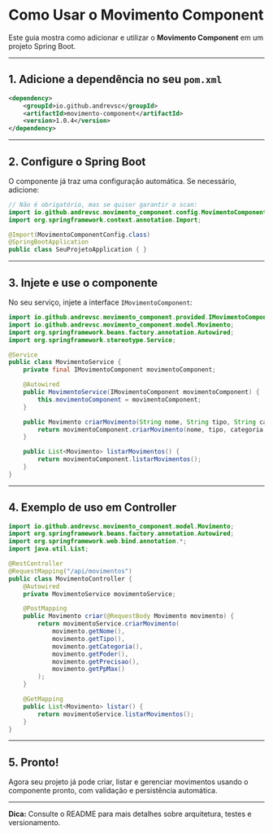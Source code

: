 # Como Usar o Movimento Component

Este guia mostra como adicionar e utilizar o **Movimento Component** em um projeto Spring Boot.

---

## 1. Adicione a dependência no seu `pom.xml`

```xml
<dependency>
    <groupId>io.github.andrevsc</groupId>
    <artifactId>movimento-component</artifactId>
    <version>1.0.4</version>
</dependency>
```

---

## 2. Configure o Spring Boot

O componente já traz uma configuração automática. Se necessário, adicione:

```java
// Não é obrigatório, mas se quiser garantir o scan:
import io.github.andrevsc.movimento_component.config.MovimentoComponentConfig;
import org.springframework.context.annotation.Import;

@Import(MovimentoComponentConfig.class)
@SpringBootApplication
public class SeuProjetoApplication { }
```

---

## 3. Injete e use o componente

No seu serviço, injete a interface `IMovimentoComponent`:

```java
import io.github.andrevsc.movimento_component.provided.IMovimentoComponent;
import io.github.andrevsc.movimento_component.model.Movimento;
import org.springframework.beans.factory.annotation.Autowired;
import org.springframework.stereotype.Service;

@Service
public class MovimentoService {
    private final IMovimentoComponent movimentoComponent;

    @Autowired
    public MovimentoService(IMovimentoComponent movimentoComponent) {
        this.movimentoComponent = movimentoComponent;
    }

    public Movimento criarMovimento(String nome, String tipo, String categoria, Integer poder, Integer precisao, Integer ppMax) {
        return movimentoComponent.criarMovimento(nome, tipo, categoria, poder, precisao, ppMax);
    }

    public List<Movimento> listarMovimentos() {
        return movimentoComponent.listarMovimentos();
    }
}
```

---

## 4. Exemplo de uso em Controller

```java
import io.github.andrevsc.movimento_component.model.Movimento;
import org.springframework.beans.factory.annotation.Autowired;
import org.springframework.web.bind.annotation.*;
import java.util.List;

@RestController
@RequestMapping("/api/movimentos")
public class MovimentoController {
    @Autowired
    private MovimentoService movimentoService;

    @PostMapping
    public Movimento criar(@RequestBody Movimento movimento) {
        return movimentoService.criarMovimento(
            movimento.getNome(),
            movimento.getTipo(),
            movimento.getCategoria(),
            movimento.getPoder(),
            movimento.getPrecisao(),
            movimento.getPpMax()
        );
    }

    @GetMapping
    public List<Movimento> listar() {
        return movimentoService.listarMovimentos();
    }
}
```

---

## 5. Pronto!

Agora seu projeto já pode criar, listar e gerenciar movimentos usando o componente pronto, com validação e persistência automática.

---

**Dica:** Consulte o README para mais detalhes sobre arquitetura, testes e versionamento.
